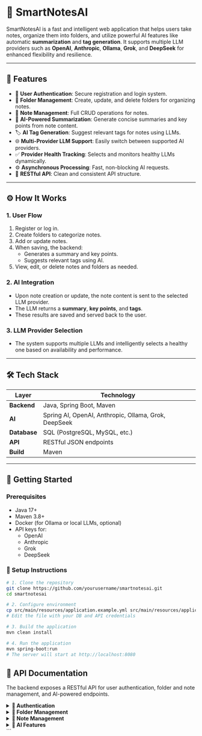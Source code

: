 # 🧠 SmartNotesAI

SmartNotesAI is a fast and intelligent web application that helps users take notes, organize them into folders, and utilize powerful AI features like automatic **summarization** and **tag generation**. It supports multiple LLM providers such as **OpenAI**, **Anthropic**, **Ollama**, **Grok**, and **DeepSeek** for enhanced flexibility and resilience.

---

## 🚀 Features

- 🔐 **User Authentication**: Secure registration and login system.
- 📁 **Folder Management**: Create, update, and delete folders for organizing notes.
- 📝 **Note Management**: Full CRUD operations for notes.
- 🧠 **AI-Powered Summarization**: Generate concise summaries and key points from note content.
- 🏷️ **AI Tag Generation**: Suggest relevant tags for notes using LLMs.
- 🌐 **Multi-Provider LLM Support**: Easily switch between supported AI providers.
- ✅ **Provider Health Tracking**: Selects and monitors healthy LLMs dynamically.
- ⚙️ **Asynchronous Processing**: Fast, non-blocking AI requests.
- 🔗 **RESTful API**: Clean and consistent API structure.

---

## ⚙️ How It Works

### 1. User Flow

1. Register or log in.
2. Create folders to categorize notes.
3. Add or update notes.
4. When saving, the backend:
   - Generates a summary and key points.
   - Suggests relevant tags using AI.
5. View, edit, or delete notes and folders as needed.

### 2. AI Integration

- Upon note creation or update, the note content is sent to the selected LLM provider.
- The LLM returns a **summary**, **key points**, and **tags**.
- These results are saved and served back to the user.

### 3. LLM Provider Selection

- The system supports multiple LLMs and intelligently selects a healthy one based on availability and performance.

---

## 🛠️ Tech Stack

| Layer       | Technology |
|-------------|------------|
| **Backend** | Java, Spring Boot, Maven |
| **AI**      | Spring AI, OpenAI, Anthropic, Ollama, Grok, DeepSeek |
| **Database**| SQL (PostgreSQL, MySQL, etc.) |
| **API**     | RESTful JSON endpoints |
| **Build**   | Maven |

---

## 🧰 Getting Started

### Prerequisites

- Java 17+
- Maven 3.8+
- Docker (for Ollama or local LLMs, optional)
- API keys for:
  - OpenAI
  - Anthropic
  - Grok
  - DeepSeek

### 🔧 Setup Instructions

```bash
# 1. Clone the repository
git clone https://github.com/yourusername/smartnotesai.git
cd smartnotesai

# 2. Configure environment
cp src/main/resources/application.example.yml src/main/resources/application.yml
# Edit the file with your DB and API credentials

# 3. Build the application
mvn clean install

# 4. Run the application
mvn spring-boot:run
# The server will start at http://localhost:8080
```

## 📖 API Documentation

The backend exposes a RESTful API for user authentication, folder and note management, and AI-powered endpoints.

<details>
   <summary>
      <strong>🔐 Authentication</strong>
   </summary>
   
   ### Register  
   **POST** `/api/auth/register`
   
   ```json
   {
     "username": "string",
     "password": "string"
   }
   ```
   Response:
   
   ```json
   {
      
   }
   ```

   ### Login
   **POST** `/api/auth/login`
   
   ```json
   {
     "username": "string",
     "password": "string"
   }
   ```
   Response:
   
   ```json
   {
     "token": "string"
   }
   ```
</details> 

<details> 
   <summary>
      <strong>📁 Folder Management</strong>
   </summary>
   
   ### Create Folder
   **POST** `/api/folders`
   
   ```json
   {
     "name": "string"
   }
   ```
   Response:
   
   ```json
   {
      
   }
   ```

   ## Get All Folders
   **GET** `/api/folders`
   
   Response:
   
   ```json
   [
     {
       "id": 1,
       "name": "Work Notes"
     }
   ]
   ```

   ### Update Folder
   **PUT** `/api/folders/{public-id}`

   Response: 
   ```json
   {
      
   }
   ```

   ### Delete Folder
   **DELETE** `/api/folders/{id}`

   Response: 
   ```json
   {
      
   }
   ```
</details> 
<details> 
   <summary>
      <strong>📝 Note Management</strong>
   </summary>
   
   ### Create Note
   POST /api/notes
   
   json
   Copy
   Edit
   {
     "title": "string",
     "content": "string",
     "folderId": 1
   }
   Get All Notes
   GET /api/notes
   
   Update Note
   PUT /api/notes/{id}
   
   Delete Note
   DELETE /api/notes/{id}

</details>

<details> <summary><strong>🧠 AI Features</strong></summary>
Summarize Note
POST /api/ai/summarize

json
Copy
Edit
{
  "content": "Your full note content here"
}
Response:

json
Copy
Edit
{
  "summary": "A brief summary...",
  "keyPoints": ["Point 1", "Point 2"]
}
Generate Tags
POST /api/ai/tags

json
Copy
Edit
{
  "content": "Note content for tagging"
}
Response:

json
Copy
Edit
{
  "tags": ["Tag1", "Tag2", "Tag3"]
}
</details> ```
